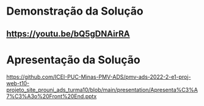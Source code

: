 # Demonstração da Solução

## https://youtu.be/bQ5gDNAirRA

# Apresentação da Solução

https://github.com/ICEI-PUC-Minas-PMV-ADS/pmv-ads-2022-2-e1-proj-web-t10-projeto_site_prouni_ads_turma10/blob/main/presentation/Apresenta%C3%A7%C3%A3o%20Front%20End.pptx
